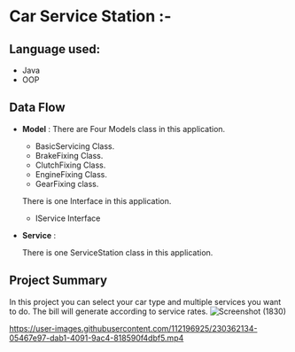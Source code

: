 # Car Service Station :-

## Language used:
-  Java
- OOP
## Data Flow

* **Model** :
  There are Four Models class in this application.
    
    * BasicServicing Class.
    * BrakeFixing Class.
    * ClutchFixing Class.
    * EngineFixing Class.
    * GearFixing class.


  There is one Interface in this application.
  * IService Interface
  

* **Service** :

  There is one ServiceStation class in this application.



## Project Summary

In this project you can select your car type and multiple services you want to do.
The bill will generate according to service rates.
![Screenshot (1830)](https://user-images.githubusercontent.com/112196925/230362029-4247b157-ea4f-4e16-9f80-055ea813a8af.png)





https://user-images.githubusercontent.com/112196925/230362134-05467e97-dab1-4091-9ac4-818590f4dbf5.mp4





  













  
